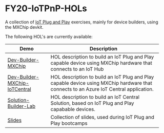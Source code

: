 # FY20-IoTPnP-HOLs
A collection of [IoT Plug and Play](https://docs.microsoft.com/en-us/azure/iot-pnp/) exercises, mainly for device builders, using the MXChip devkit.

The following HOL's are currently available:

Demo | Description
---|---
[Dev-Builder-MXChip](Dev-Builder-MXChip/README.md) | HOL description to build an IoT Plug and Play capable device using MXChip hardware that connects to an IoT Hub
[Dev-Builder-MXChip-IoTCentral](Dev-Builder-MXChip-IoTCentral/README.md) | HOL description to build an IoT Plug and Play capable device using MXChip hardware that connects to an Azure IoT Central application.
[Solution-Builder-Lab](Solution-Builder-Lab/README.md) | HOL description to build an IoT Central Solution, based on IoT Plug and Play capabable devices.
[Slides](Slides/README.md) | Collection of slides, used during IoT Plug and Play bootcamps

